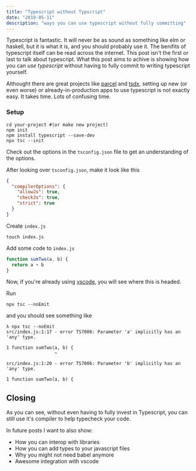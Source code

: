 ```yaml
---
title: "Typescript without Typscript"
date: "2019-05-11"
description: "ways you can use typescript without fully committing"
---
```


Typescript is fantastic. It will never be as sound as something like elm or haskell, but it is what it is, and you should probably use it.
The benifits of typescript itself can be read across the internet.
This post isn't the first or last to talk about typescript. What this post aims to achive is showing how you can _use typescript_ without having to fully
commit to writing typescript yourself.

Althought there are great projects like [parcel](https://parceljs.org/) and [tsdx](https://github.com/palmerhq/tsdx), setting up new (or even worse) or already-in-production apps to use typescript is not exactly easy. It takes time. Lots of confusing time.

### Setup

```shell
cd your-project #(or make new project)
npm init
npm install typescript --save-dev
npx tsc --init
```

Check out the options in the `tsconfig.json` file to get an understanding of the options.

After looking over `tsconfig.json`, make it look like this

```json
{
  "compilerOptions": {
    "allowJs": true,
    "checkJs": true,
    "strict": true
  }
}
```

Create `index.js`

```shell
touch index.js
```

Add some code to `index.js`

```javascript
function sumTwo(a, b) {
  return a + b
}
```

Now, if you're already using [vscode](https://code.visualstudio.com/), you will see where this is headed.

Run

```shell
npx tsc --noEmit
```

and you should see something like

```shell
λ npx tsc --noEmit
src/index.js:1:17 - error TS7006: Parameter 'a' implicitly has an 'any' type.

1 function sumTwo(a, b) {
                  ~

src/index.js:1:20 - error TS7006: Parameter 'b' implicitly has an 'any' type.

1 function sumTwo(a, b) {
```

## Closing

As you can see, without even having to fully invest in Typescript, you can still use it's compiler to help typecheck your code.

In future posts I want to also show:

- How you can interop with libraries
- How you can add types to your javascript files
- Why you might not need babel anymore
- Awesome integration with vscode
